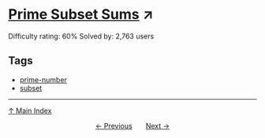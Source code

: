 # [Prime Subset Sums](https://projecteuler.net/problem=249) ↗️

Difficulty rating: 60%
Solved by: 2,763 users
## Tags

- [prime-number](../tags/prime-number.md)
- [subset](../tags/subset.md)



---

[↑ Main Index](../README.md)


<div align=center><a href='248.md'>← Previous</a> &nbsp;&nbsp; &nbsp;&nbsp;  <a href='250.md'>Next →</a></div>

